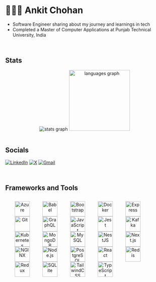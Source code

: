 <!-- Level 3: Add custom code -->

# 🧑🏻‍💻 Ankit Chohan
- Software Engineer sharing about my journey and learnings in tech<br/>
- Completed a Master of Computer Applications at Punjab Technical University, India<br/>

<br>

## Stats
<div align="center">
  <img src="https://github-readme-stats.vercel.app/api?username=ank61&hide_title=false&hide_rank=false&show_icons=true&include_all_commits=true&count_private=true&disable_animations=false&theme=gruvbox&locale=en&hide_border=false" alt="stats graph"  />
  <img src="https://github-readme-stats.vercel.app/api/top-langs?username=ank61&locale=en&hide_title=false&layout=compact&card_width=320&langs_count=5&theme=gruvbox&hide_border=false" height="193" alt="languages graph"  />
</div>
<br>


## Socials

[![LinkedIn](https://img.shields.io/badge/linkedin-%230077B5.svg?style=for-the-badge&logo=linkedin&logoColor=white)](https://linkedin.com/in/ankitchohan61)
[![X](https://img.shields.io/badge/X-%23000000.svg?style=for-the-badge&logo=X&logoColor=white)](https://x.com/AnkitChohan61)
[![Gmail](https://img.shields.io/badge/Gmail-D14836?style=for-the-badge&logo=gmail&logoColor=white)](mailto:ankitchohan61@gmail.com)


<br>

## Frameworks and Tools

<div align="center" style="margin:30px;height:auto;">
<img align="left" alt="Azure" width="48px" style="padding-right:30px; margin-right:10px" src="https://cdn.jsdelivr.net/gh/devicons/devicon/icons/azure/azure-original.svg" />
<img align="left" alt="Babel" width="48px" style="padding-right:30px; margin-right:10px" src="https://cdn.jsdelivr.net/gh/devicons/devicon/icons/babel/babel-original.svg" /> 
<img align="left" alt="Bootstrap" width="48px" style="padding-right:30px; margin-right:10px" src="https://cdn.jsdelivr.net/gh/devicons/devicon/icons/bootstrap/bootstrap-original.svg" /> 
<img align="left" alt="Docker" width="48px" style="padding-right:30px;margin-right:10px" src="https://cdn.jsdelivr.net/gh/devicons/devicon/icons/docker/docker-original.svg" /> 
<img align="left" alt="Express" width="48px" style="padding-right:30px;margin-right:10px" src="https://cdn.jsdelivr.net/gh/devicons/devicon/icons/express/express-original.svg" /> 
<img align="left" alt="Git" width="48px" style="padding-right:30px;margin-right:10px" src="https://cdn.jsdelivr.net/gh/devicons/devicon/icons/git/git-original.svg" /> 
<img align="left" alt="GraphQL" width="48px" style="padding-right:30px;margin-right:10px" src="https://cdn.jsdelivr.net/gh/devicons/devicon/icons/graphql/graphql-plain.svg" /> 
<img align="left" alt="JavaScript" width="48px" style="padding-right:30px;margin-right:10px" src="https://cdn.jsdelivr.net/gh/devicons/devicon/icons/javascript/javascript-original.svg" /> 
<img align="left" alt="Jest" width="48px" style="padding-right:30px;margin-right:10px" src="https://cdn.jsdelivr.net/gh/devicons/devicon/icons/jest/jest-plain.svg" /> 
<img align="left" alt="Kafka" width="48px" style="padding-right:30px;margin-right:10px" src="https://cdn.jsdelivr.net/gh/devicons/devicon/icons/apachekafka/apachekafka-original.svg" />
<img align="left" alt="Kubernetes" width="48px" style="padding-right:30px;margin-right:10px" src="https://cdn.jsdelivr.net/gh/devicons/devicon/icons/kubernetes/kubernetes-plain.svg" /> 
<img align="left" alt="MongoDB" width="48px" style="padding-right:30px;margin-right:10px" src="https://cdn.jsdelivr.net/gh/devicons/devicon/icons/mongodb/mongodb-original.svg" />
<img align="left" alt="MySQL" width="48px" style="padding-right:30px;margin-right:10px" src="https://cdn.jsdelivr.net/gh/devicons/devicon/icons/mysql/mysql-original.svg" />
<img align="left" alt="NestJS" width="48px" style="padding-right:30px;margin-right:10px" src="https://cdn.jsdelivr.net/gh/devicons/devicon/icons/nestjs/nestjs-original.svg" />
<img align="left" alt="Next.js" width="48px" style="padding-right:30px;margin-right:10px" src="https://cdn.jsdelivr.net/gh/devicons/devicon/icons/nextjs/nextjs-original.svg" /> 
<img align="left" alt="NGINX" width="48px" style="padding-right:30px;margin-right:10px" src="https://cdn.jsdelivr.net/gh/devicons/devicon/icons/nginx/nginx-original.svg" /> 
<img align="left" alt="Node.js" width="48px" style="padding-right:30px;margin-right:10px" src="https://cdn.jsdelivr.net/gh/devicons/devicon/icons/nodejs/nodejs-original.svg" /> 
<img align="left" alt="PostgreSQL" width="48px" style="padding-right:30px;margin-right:10px" src="https://cdn.jsdelivr.net/gh/devicons/devicon/icons/postgresql/postgresql-original.svg" /> 
<img align="left" alt="React" width="48px" style="padding-right:30px;margin-right:10px" src="https://cdn.jsdelivr.net/gh/devicons/devicon/icons/react/react-original.svg" /> 
<img align="left" alt="Redis" width="48px" style="padding-right:30px;margin-right:10px" src="https://cdn.jsdelivr.net/gh/devicons/devicon/icons/redis/redis-original.svg" /> 
<img align="left" alt="Redux" width="48px" style="padding-right:30px;margin-right:10px" src="https://cdn.jsdelivr.net/gh/devicons/devicon/icons/redux/redux-original.svg" /> 
<img align="left" alt="SQLite" width="48px" style="padding-right:30px;margin-right:10px" src="https://cdn.jsdelivr.net/gh/devicons/devicon/icons/sqlite/sqlite-original.svg" /> 
<img align="left" alt="TailwindCSS" width="48px" style="padding-right:30px;margin-right:10px" src="https://upload.wikimedia.org/wikipedia/commons/d/d5/Tailwind_CSS_Logo.svg" /> 
<img align="left" alt="TypeScript" width="48px" style="padding-right:30px;margin-right:10px" src="https://cdn.jsdelivr.net/gh/devicons/devicon/icons/typescript/typescript-original.svg" />
</div>
